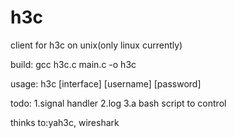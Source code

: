 h3c
===

client for h3c on unix(only linux currently)

build: gcc h3c.c main.c -o h3c

usage: h3c [interface] [username] [password]

todo: 1.signal handler 2.log 3.a bash script to control

thinks to:yah3c, wireshark

